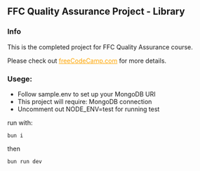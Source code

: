 ## FFC Quality Assurance Project - Library

### Info
This is the completed project for FFC Quality Assurance course.

Please check out 
<a href="https://www.freecodecamp.org/learn/quality-assurance/quality-assurance-projects/personal-library" style="color: orange;">freeCodeCamp.com</a> for more details.

### Usege:

- Follow sample.env to set up your MongoDB URI
- This project will require: MongoDB connection
- Uncomment out NODE_ENV=test for running test

run with: 
```
bun i
```
then
```
bun run dev
```



